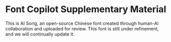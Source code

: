 # Font Copilot Supplementary Material

This is AI Song, an open-source Chinese font created through human-AI collaboration and uploaded for review. This font is still under refinement, and we will continually update it.
